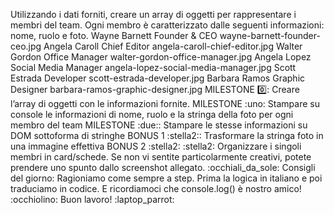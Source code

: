 Utilizzando i dati forniti, creare un array di oggetti per rappresentare i membri del team.
Ogni membro è caratterizzato dalle seguenti informazioni: nome, ruolo e foto.
Wayne Barnett	Founder & CEO	        wayne-barnett-founder-ceo.jpg
Angela Caroll	Chief Editor	        angela-caroll-chief-editor.jpg
Walter Gordon	Office Manager	        walter-gordon-office-manager.jpg
Angela Lopez	Social Media Manager	angela-lopez-social-media-manager.jpg
Scott Estrada	Developer	            scott-estrada-developer.jpg
Barbara Ramos	Graphic Designer	    barbara-ramos-graphic-designer.jpg
MILESTONE :zero::
Creare l’array di oggetti con le informazioni fornite.
MILESTONE :uno:
Stampare su console le informazioni di nome, ruolo e la stringa della foto per ogni membro del team
MILESTONE :due::
Stampare le stesse informazioni su DOM sottoforma di stringhe
BONUS 1 :stella2::
Trasformare la stringa foto in una immagine effettiva
BONUS 2 :stella2: :stella2:
Organizzare i singoli membri in card/schede. Se non vi sentite particolarmente creativi, potete prendere uno spunto dallo screenshot allegato.
:occhiali_da_sole:  Consigli del giorno:
Ragioniamo come sempre a step.
Prima la logica in italiano e poi traduciamo in codice.
E ricordiamoci che console.log() è nostro amico! :occhiolino:
Buon lavoro! :laptop_parrot: